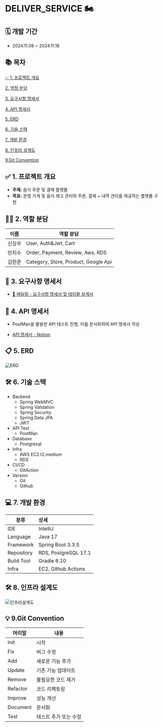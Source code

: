 # DELIVER_SERVICE 🏍


## 🗓️ 개발 기간
* 2024.11.08 ~ 2024.11.18


## 📚 목차
[✅ 1. 프로젝트 개요](#1.-프로젝트-개요)

[2. 역할 분담](#2.-역할-분담)

[3. 요구사항 명세서](#3.-요구사항-명세서)

[4. API 명세서](#4.-api-명세서)

[5. ERD](#5.-erd)

[6. 기술 스택](#6.-기술-스택)

[7. 개발 환경](#7.-개발-환경)

[8. 인프라 설계도](#8.-인프라-설계도)

[9.Git Convention](#8.-Git-Convention)


## ✅ 1. 프로젝트 개요
* **주제:** 음식 주문 및 결제 플랫폼
* **목표:** 운영 가게 및 음식 재고 관리와 주문, 결제 + 내역 관리를 제공하는 플랫폼 구현


## 👊🏻 2. 역할 분담
| 이름                                         | 역할 분담                        |
|--------------------------------------------|------------------------------|
| 신상우      | User, Auth&Jwt, Cart        |
| 민지수      | Order, Payment, Review, Aws, RDS        |
| 김한준      | Category, Store, Product, Google Api  |


## 📕 3. 요구사항 명세서
* [📘 배딜핑 - 요구사항 명세서 및 테이블 설계서](https://docs.google.com/spreadsheets/d/1gQWuJSk7CjLbx0QzEvXpc8jvOHdpER1mDXA7hXSqsc0/edit?usp=sharing)


## 📙 4. API 명세서
- PostMan을 활용한 API 테스트 진행, 이를 문서화하여 API 명세서 작성
* [API 명세서 - Notion](https://docs.google.com/spreadsheets/d/1gQWuJSk7CjLbx0QzEvXpc8jvOHdpER1mDXA7hXSqsc0/edit?gid=0#gid=0)


## 📋 5. ERD
![ERD](https://github.com/user-attachments/assets/425e5164-12fe-4f4a-bab1-4ffb185545a6)


## 🛠️ 6. 기술 스택
* Backend
    * Spring WebMVC
    * Spring Validation
    * Spring Security
    * Spring Data JPA
    * JWT
* API Test
    * PostMan
* Database
    * Postgresql
* Infra
    * AWS EC2 t2.medium
    * RDS
* CI/CD
    * GitAction
* Version
    * Git
    * Github


## 💻 7. 개발 환경

| 분류         | 상세                                  |
|------------|:------------------------------------|
| IDE        | IntelliJ                            |
| Language   | Java 17                             |
| Framework  | Spring Boot 3.3.5                   |
| Repository | RDS, PostgreSQL 17.1                |
| Build Tool | Gradle 8.10                         |
| Infra      | EC2, Github Actions                 |


## 🛠️ 8. 인프라 설계도
![인프라설계도](https://github.com/user-attachments/assets/d181b8ee-0c20-41d0-a57b-f0a364035f10)


## 💡 9.Git Convention

|머리말|내용|
|-----|-----|
|Init|시작|
|Fix|버그 수정|
|Add|새로운 기능 추가|
|Update|기존 기능 업데이트|
|Remove|불필요한 코드 제거|
|Refactor|코드 리팩토링|
|Improve|성능 개선|
|Document|문서화|
|Test|테스트 추가 또는 수정|
